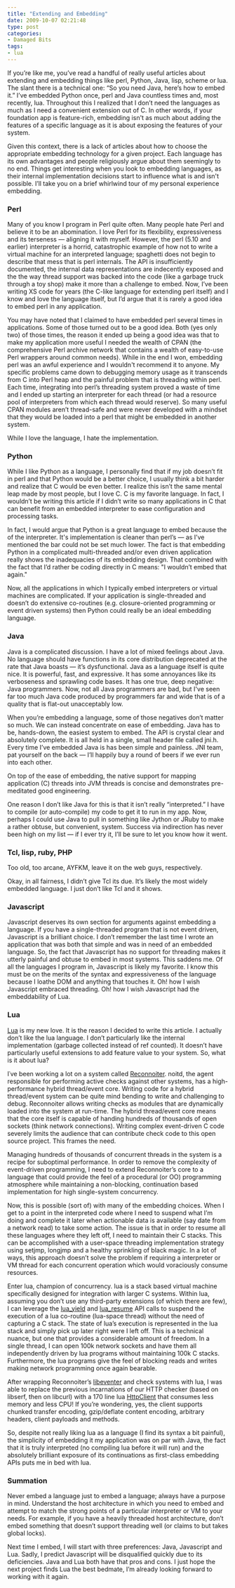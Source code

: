 ```yaml
---
title: "Extending and Embedding"
date: 2009-10-07 02:21:48
type: post
categories:
- Damaged Bits
tags:
- lua
---
```


<p>If you&#8217;re like me, you&#8217;ve read a handful of really useful articles about extending and embedding things like perl, Python, Java, lisp, scheme or lua.  The slant there is a technical one: &#8220;So you need Java, here&#8217;s how to embed it.&#8221;  I&#8217;ve embedded Python once, perl and Java countless times and, most recently, lua.  Throughout this I realized that I don&#8217;t need the languages as much as I need a convenient extension out of C.  In other words, if your foundation app is feature-rich, embedding isn't as much about adding the features of a specific language as it is about exposing the features of your system.</p>  <p>Given this context, there is a lack of articles about how to choose the appropriate embedding technology for a given project.  Each language has its own advantages and people religiously argue about them seemingly to no end.  Things get interesting when you look to embedding languages, as their internal implementation decisions start to influence what is and isn't possible.  I&#8217;ll take you on a brief whirlwind tour of my personal experience embedding.</p>  <h3>Perl</h3>  <p>Many of you know I program in Perl quite often.  Many people hate Perl and believe it to be an abomination.  I love Perl for its flexibility, expressiveness and its terseness &#8212; aligning it with myself.  However, the perl (5.10 and earlier) interpreter is a horrid, catastrophic example of how not to write a virtual machine for an interpreted language; spaghetti does not begin to describe that mess that is perl internals.  The API is insufficiently documented, the internal data representations are indecently exposed and the the way thread support was backed into the code (like a garbage truck through a toy shop) make it more than a challenge to embed.  Now, I&#8217;ve been writing XS code for years (the C-like language for extending perl itself) and I know and love the language itself, but I&#8217;d argue that it is rarely a good idea to embed perl in any application.</p>  <p>You may have noted that I claimed to have embedded perl several times in applications.  Some of those turned out to be a good idea.  Both (yes only two) of those times, the reason it ended up being a good idea was that to make my application more useful I needed the wealth of CPAN (the comprehensive Perl archive network that contains a wealth of easy-to-use Perl wrappers around common needs).  While in the end I won, embedding perl was an awful experience and I wouldn't recommend it to anyone.  My specific problems came down to debugging memory usage as it transcends from C into Perl heap and the painful problem that is threading within perl.  Each time, integrating into perl&#8217;s threading system proved a waste of time and I ended up starting an interpreter for each thread (or had a resource pool of interpreters from which each thread would reserve).  So many useful CPAN modules aren&#8217;t thread-safe and were never developed with a mindset that they would be loaded into a perl that might be embedded in another system.</p>  <p>While I love the language, I hate the implementation.</p>  <h3>Python</h3>  <p>While I like Python as a language, I personally find that if my job doesn&#8217;t fit in perl and that Python would be a better choice, I usually think a bit harder and realize that C would be even better.  I realize this isn&#8217;t the same mental leap made by most people, but I love C.  C is my favorite language.  In fact, I wouldn&#8217;t be writing this article if I didn&#8217;t write so many applications in C that can benefit from an embedded interpreter to ease configuration and processing tasks.</p>  <p>In fact, I would argue that Python is a great language to embed because the of the interpreter.  It's implementation is cleaner than perl&#8217;s &#8212; as I&#8217;ve mentioned the bar could not be set much lower.  The fact is that embedding Python in a complicated multi-threaded and/or even driven application really shows the inadequacies of its embedding design.  That combined with the fact that I&#8217;d rather be coding directly in C means: "I wouldn&#8217;t embed that again."</p>  <p>Now, all the applications in which I typically embed interpreters or virtual machines are complicated.  If your application is single-threaded and doesn&#8217;t do extensive co-routines (e.g. closure-oriented programming or event driven systems) then Python could really be an ideal embedding language.</p>  <h3>Java</h3>  <p>Java is a complicated discussion.  I have a lot of mixed feelings about Java.  No language should have functions in its core distribution deprecated at the rate that Java boasts &#8212; it&#8217;s dysfunctional.  Java as a language itself is quite nice.  It is powerful, fast, and expressive.  It has some annoyances like its verboseness and sprawling code bases.  It has one true, deep negative: Java programmers.  Now, not all Java programmers are bad, but I've seen far too much Java code produced by programmers far and wide that is of a quality that is flat-out unacceptably low.</p>  <p>When you&#8217;re embedding a language, some of those negatives don&#8217;t matter so much.  We can instead concentrate on ease of embedding.  Java has to be, hands-down, the easiest system to embed.  The API is crystal clear and absolutely complete.  It is all held in a single, small header file called jni.h.  Every time I&#8217;ve embedded Java is has been simple and painless.  JNI team, pat yourself on the back &#8212; I&#8217;ll happily buy a round of beers if we ever run into each other.</p>  <p>On top of the ease of embedding, the native support for mapping application (C) threads into JVM threads is concise and demonstrates pre-meditated good engineering.</p>  <p>One reason I don&#8217;t like Java for this is that it isn&#8217;t really &#8220;interpreted.&#8221;  I have to compile (or auto-compile) my code to get it to run in my app.  Now, perhaps I could use Java to pull in something like Jython or JRuby to make a rather obtuse, but convenient, system.  Success via indirection has never been high on my list &#8212; if I ever try it, I&#8217;ll be sure to let you know how it went.</p>  <h3>Tcl, lisp, ruby, PHP</h3>  <p>Too old, too arcane, AYFKM, leave it on the web guys, respectively.</p>  <p>Okay, in all fairness, I didn&#8217;t give Tcl its due.  It&#8217;s likely the most widely embedded language.  I just don&#8217;t like Tcl and it shows.</p>  <h3>Javascript</h3>  <p>Javascript deserves its own section for arguments against embedding a language.  If you have a single-threaded program that is not event driven, Javascript is a brilliant choice.  I don&#8217;t remember the last time I wrote an application that was both that simple and was in need of an embedded language.  So, the fact that Javascript has no support for threading makes it utterly painful and obtuse to embed in most systems.  This saddens me.  Of all the languages I program in, Javascript is likely my favorite.  I know this must be on the merits of the syntax and expressiveness of the language because I loathe DOM and anything that touches it.  Oh! how I wish Javascript embraced threading.  Oh! how I wish Javascript had the embeddability of Lua.</p>  <h3>Lua</h3>  <p><a href="https://www.lua.org/">Lua</a> is my new love.  It is the reason I decided to write this article.  I actually don&#8217;t like the lua language.  I don&#8217;t particularly like the internal implementation (garbage collected instead of ref counted).  It doesn&#8217;t have particularly useful extensions to add feature value to your system.  So, what is it about lua?</p>  <p>I&#8127;ve been working a lot on a system called <a href="https://labs.omniti.com/trac/reconnoiter">Reconnoiter</a>.  noitd, the agent responsible for performing active checks against other systems, has a high-performance hybrid thread/event core.  Writing code for a hybrid thread/event system can be quite mind bending to write and challenging to debug.  Reconnoiter allows writing checks as modules that are dynamically loaded into the system at run-time.  The hybrid thread/event core means that the core itself is capable of handing hundreds of thousands of open sockets (think network connections).  Writing complex event-driven C code severely limits the audience that can contribute check code to this open source project.  This frames the need.</p>  <p>Managing hundreds of thousands of concurrent threads in the system is a recipe for suboptimal performance.  In order to remove the complexity of event-driven programming, I need to extend Reconnoiter&#8217;s core to a language that could provide the feel of a procedural (or OO) programming atmosphere while maintaining a non-blocking, continuation based implementation for high single-system concurrency.</p>  <p>Now, this is possible (sort of) with many of the embedding choices. When I get to a point in the interpreted code where I need to suspend what I&#8217;m doing and complete it later when actionable data is available (say date from a network read)  to take some action.  The issue is that in order to resume all these languages where they left off, I need to maintain their C stacks.  This can be accomplished with a user-space threading implementation strategy using setjmp, longjmp and a healthy sprinkling of black magic.  In a lot of ways, this approach doesn&#8217;t solve the problem if requiring a interpreter or VM thread for each concurrent operation which would voraciously consume resources.</p>  <p>Enter lua, champion of concurrency.  lua is a stack based virtual machine specifically designed for integration with larger C systems.  Within lua, assuming you don&#8217;t use any third-party extensions (of which there are few), I can leverage the <a href="https://www.lua.org/manual/5.1/manual.html#lua_yield">lua_yield</a> and <a href="https://www.lua.org/manual/5.1/manual.html#lua_resume">lua_resume</a> API calls to suspend the execution of a lua co-routine (lua-space thread) without the need of capturing a C stack.  The state of lua&#8217;s execution is represented in the lua stack and simply pick up later right were I left off.  This is a technical nuance, but one that provides a considerable amount of freedom.  In a single thread, I can open 100k network sockets and have them all independently driven by lua programs without maintaining 100k C stacks.  Furthermore, the lua programs give the feel of blocking reads and writes making network programming once again bearable.</p>  <p>After wrapping Reconnoiter&#8217;s <a href="https://labs.omniti.com/trac/reconnoiter/browser/trunk/src/eventer">libeventer</a> and check systems with lua, I was able to replace the previous incarnations of our HTTP checker (based on libserf, then on libcurl) with a 170 line lua <a href="https://labs.omniti.com/trac/reconnoiter/browser/trunk/src/modules-lua/noit/HttpClient.lua">HttpClient</a> that consumes less memory and less CPU!   If you&#8217;re wondering, yes, the client supports chunked transfer encoding, gzip/deflate content encoding, arbitrary headers, client payloads and methods.</p>  <p>So, despite not really liking lua as a language (I find its syntax a bit painful), the simplicity of embedding it my application was on par with Java, the fact that it is truly interpreted (no compiling lua before it will run) and the absolutely brilliant exposure of its continuations as first-class embedding APIs puts me in bed with lua.</p>  <h3>Summation</h3>  <p>Never embed a language just to embed a language; always have a purpose in mind.  Understand the host architecture in which you need to embed and attempt to match the strong points of a particular interpreter or VM to your needs.  For example, if you have a heavily threaded host architecture, don&#8217;t embed something that doesn&#8217;t support threading well (or claims to but takes global locks).</p>  <p>Next time I embed, I will start with three preferences: Java, Javascript and Lua.  Sadly, I predict Javascript will be disqualified quickly due to its deficiencies.  Java and Lua both have that pros and cons.  I just hope the next project finds Lua the best bedmate, I&#8217;m already looking forward to working with it again.</p>
